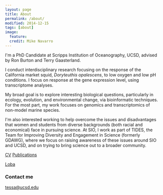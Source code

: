 ```yaml
---
layout: page
title: About
permalink: /about/
modified: 2014-12-15
tags: [about]
image: 
  feature: 
  credit: Mike Navarro 
---
```



I'm a PhD Candidate at Scripps Institution of Oceanography, UCSD, advised by Ron Burton and Terry Gaasterland. 

I conduct interdisciplinary research focusing on the response of the California market squid, *Doryteuthis opalescens*, to low oxygen and low pH conditions. I focus on response at the gene expression level, using transcriptome analyses. 


My broad goal is to explore interesting biological questions, particularly in ecology, evolution, and environmental change, via bioinformatic techniques. For the most part, my work focuses on genomics and transcriptomics of non-model marine species. 


I'm also interested working to help overcome the issues and disadvantages that women and students from diverse backgrounds (both racial and economical) face in pursuing science. At SIO, I work as part of TIDES, the Team for Improving Diversity and Engagement in Science (formerly GDAWG), where we focus on raising awareness of these issues around SIO and UCSD, and on trying to bring science out to a broader community.


[CV](http://bluegenes.github.io/cv/)       [Publications](http://bluegenes.github.io/publications/)

[Loba](http://bluegenes.github.io/loba/) 


### Contact me
[tessa@ucsd.edu](mailto:tessa@ucsd.edu)
